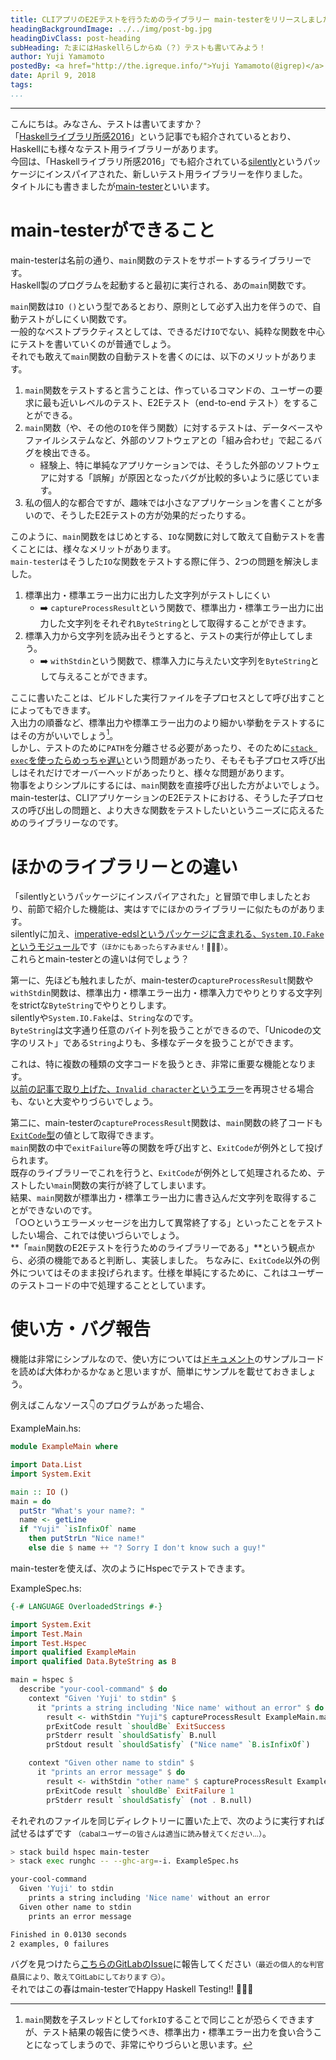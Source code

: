 ```yaml
---
title: CLIアプリのE2Eテストを行うためのライブラリー main-testerをリリースしました
headingBackgroundImage: ../../img/post-bg.jpg
headingDivClass: post-heading
subHeading: たまにはHaskellらしからぬ（？）テストも書いてみよう！
author: Yuji Yamamoto
postedBy: <a href="http://the.igreque.info/">Yuji Yamamoto(@igrep)</a>
date: April 9, 2018
tags:
...
```

---

こんにちは。みなさん、テストは書いてますか？  
「[Haskellライブラリ所感2016](http://syocy.hatenablog.com/entry/haskell-library-2016#%E3%83%86%E3%82%B9%E3%83%88)」という記事でも紹介されているとおり、Haskellにも様々なテスト用ライブラリーがあります。  
今回は、「Haskellライブラリ所感2016」でも紹介されている[silently](https://hackage.haskell.org/package/silently)というパッケージにインスパイアされた、新しいテスト用ライブラリーを作りました。  
タイトルにも書きましたが[main-tester](https://hackage.haskell.org/package/main-tester)といいます。

# main-testerができること

main-testerは名前の通り、`main`関数のテストをサポートするライブラリーです。  
Haskell製のプログラムを起動すると最初に実行される、あの`main`関数です。

`main`関数は`IO ()`という型であるとおり、原則として必ず入出力を伴うので、自動テストがしにくい関数です。  
一般的なベストプラクティスとしては、できるだけ`IO`でない、純粋な関数を中心にテストを書いていくのが普通でしょう。  
それでも敢えて`main`関数の自動テストを書くのには、以下のメリットがあります。

1. `main`関数をテストすると言うことは、作っているコマンドの、ユーザーの要求に最も近いレベルのテスト、E2Eテスト（end-to-end テスト）をすることができる。
1. `main`関数（や、その他の`IO`を伴う関数）に対するテストは、データベースやファイルシステムなど、外部のソフトウェアとの「組み合わせ」で起こるバグを検出できる。
    - 経験上、特に単純なアプリケーションでは、そうした外部のソフトウェアに対する「誤解」が原因となったバグが比較的多いように感じています。
1. 私の個人的な都合ですが、趣味では小さなアプリケーションを書くことが多いので、そうしたE2Eテストの方が効果的だったりする。

このように、`main`関数をはじめとする、`IO`な関数に対して敢えて自動テストを書くことには、様々なメリットがあります。  
`main-tester`はそうした`IO`な関数をテストする際に伴う、2つの問題を解決しました。

1. 標準出力・標準エラー出力に出力した文字列がテストしにくい
    - ➡️ `captureProcessResult`という関数で、標準出力・標準エラー出力に出力した文字列をそれぞれ`ByteString`として取得することができます。
1. 標準入力から文字列を読み出そうとすると、テストの実行が停止してしまう。
    - ➡️ `withStdin`という関数で、標準入力に与えたい文字列を`ByteString`として与えることができます。

ここに書いたことは、ビルドした実行ファイルを子プロセスとして呼び出すことによってもできます。  
入出力の順番など、標準出力や標準エラー出力のより細かい挙動をテストするにはその方がいいでしょう[^thread]。  
しかし、テストのために`PATH`を分離させる必要があったり、そのために[`stack exec`を使ったらめっちゃ遅い](https://github.com/commercialhaskell/stack/issues/2885)という問題があったり、そもそも子プロセス呼び出しはそれだけでオーバーヘッドがあったりと、様々な問題があります。  
物事をよりシンプルにするには、`main`関数を直接呼び出した方がよいでしょう。  
main-testerは、CLIアプリケーションのE2Eテストにおける、そうした子プロセスの呼び出しの問題と、より大きな関数をテストしたいというニーズに応えるためのライブラリーなのです。

[^thread]: `main`関数を子スレッドとして`forkIO`することで同じことが恐らくできますが、テスト結果の報告に使うべき、標準出力・標準エラー出力を食い合うことになってしまうので、非常にやりづらいと思います。

# ほかのライブラリーとの違い

「silentlyというパッケージにインスパイアされた」と冒頭で申しましたとおり、前節で紹介した機能は、実はすでにほかのライブラリーに似たものがあります。  
silentlyに加え、[imperative-edslというパッケージに含まれる、`System.IO.Fake`というモジュール](https://hackage.haskell.org/package/imperative-edsl-0.7.1/docs/System-IO-Fake.html)です<small>（ほかにもあったらすみません！🙇🙇🙇）</small>。  
これらとmain-testerとの違いは何でしょう？

第一に、先ほども触れましたが、main-testerの`captureProcessResult`関数や`withStdin`関数は、標準出力・標準エラー出力・標準入力でやりとりする文字列をstrictな`ByteString`でやりとりします。  
silentlyや`System.IO.Fake`は、`String`なのです。  
`ByteString`は文字通り任意のバイト列を扱うことができるので、「Unicodeの文字のリスト」である`String`よりも、多様なデータを扱うことができます。

これは、特に複数の種類の文字コードを扱うとき、非常に重要な機能となります。  
[以前の記事で取り上げた、`Invalid character`というエラー](https://haskell.jp/blog/posts/2017/windows-gotchas.html)を再現させる場合も、ないと大変やりづらいでしょう。

第二に、main-testerの`captureProcessResult`関数は、`main`関数の終了コードも[`ExitCode`型](https://hackage.haskell.org/package/base-4.11.0.0/docs/System-Exit.html#t:ExitCode)の値として取得できます。  
`main`関数の中で`exitFailure`等の関数を呼び出すと、`ExitCode`が例外として投げられます。  
既存のライブラリーでこれを行うと、`ExitCode`が例外として処理されるため、テストしたい`main`関数の実行が終了してしまいます。  
結果、`main`関数が標準出力・標準エラー出力に書き込んだ文字列を取得することができないのです。  
「○○というエラーメッセージを出力して異常終了する」といったことをテストしたい場合、これでは使いづらいでしょう。  
**「`main`関数のE2Eテストを行うためのライブラリーである」**という観点から、必須の機能であると判断し、実装しました。
ちなみに、`ExitCode`以外の例外についてはそのまま投げられます。仕様を単純にするために、これはユーザーのテストコードの中で処理することとしています。

# 使い方・バグ報告

機能は非常にシンプルなので、使い方については[ドキュメント](https://hackage.haskell.org/package/main-tester-0.1.0.0/docs/Test-Main.html)のサンプルコードを読めば大体わかるかなぁと思いますが、簡単にサンプルを載せておきましょう。

例えばこんなソース👇のプログラムがあった場合、

ExampleMain.hs:

```haskell
module ExampleMain where

import Data.List
import System.Exit

main :: IO ()
main = do
  putStr "What's your name?: "
  name <- getLine
  if "Yuji" `isInfixOf` name
    then putStrLn "Nice name!"
    else die $ name ++ "? Sorry I don't know such a guy!"
```

main-testerを使えば、次のようにHspecでテストできます。

ExampleSpec.hs:

```haskell
{-# LANGUAGE OverloadedStrings #-}

import System.Exit
import Test.Main
import Test.Hspec
import qualified ExampleMain
import qualified Data.ByteString as B

main = hspec $
  describe "your-cool-command" $ do
    context "Given 'Yuji' to stdin" $
      it "prints a string including 'Nice name' without an error" $ do
        result <- withStdin "Yuji"$ captureProcessResult ExampleMain.main
        prExitCode result `shouldBe` ExitSuccess
        prStderr result `shouldSatisfy` B.null
        prStdout result `shouldSatisfy` ("Nice name" `B.isInfixOf`)

    context "Given other name to stdin" $
      it "prints an error message" $ do
        result <- withStdin "other name" $ captureProcessResult ExampleMain.main
        prExitCode result `shouldBe` ExitFailure 1
        prStderr result `shouldSatisfy` (not . B.null)
```

それぞれのファイルを同じディレクトリーに置いた上で、次のように実行すれば試せるはずです <small>（cabalユーザーの皆さんは適当に読み替えてください...）</small>。

```bash
> stack build hspec main-tester
> stack exec runghc -- --ghc-arg=-i. ExampleSpec.hs

your-cool-command
  Given 'Yuji' to stdin
    prints a string including 'Nice name' without an error
  Given other name to stdin
    prints an error message

Finished in 0.0130 seconds
2 examples, 0 failures
```

バグを見つけたら[こちらのGitLabのIssue](https://gitlab.com/igrep/main-tester/issues)に報告してください<small>（最近の個人的な判官贔屓により、敢えてGitLabにしております 😏）</small>。  
それではこの春はmain-testerでHappy Haskell Testing!! 💚💚💚

